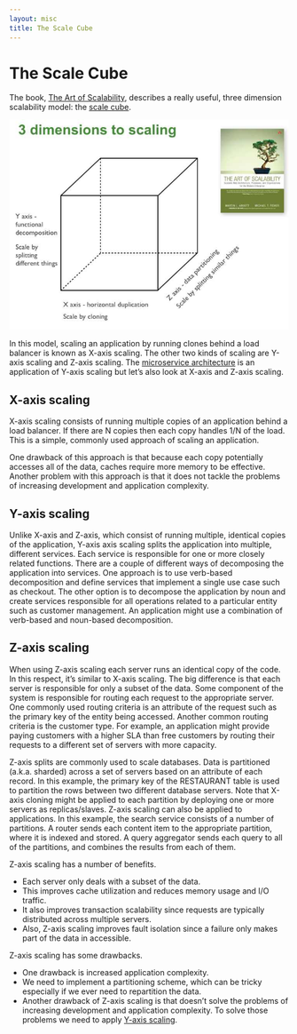 ```yaml
---
layout: misc
title: The Scale Cube
---
```

# The Scale Cube

The book, [The Art of Scalability](http://theartofscalability.com/), describes a really useful, three dimension scalability model: the [scale cube](http://akfpartners.com/techblog/2008/05/08/splitting-applications-or-services-for-scale/).

<img class="img-responsive" src="/i/DecomposingApplications.021.jpg"></img>


In this model, scaling an application by running clones behind a load balancer is known as X-axis scaling.
The other two kinds of scaling are Y-axis scaling and Z-axis scaling.
The [microservice architecture](/patterns/microservices.md) is an application of Y-axis scaling but let’s also look at X-axis and Z-axis scaling.

## X-axis scaling

X-axis scaling consists of running multiple copies of an application behind a load balancer.
If there are N copies then each copy handles 1/N of the load.
This is a simple, commonly used approach of scaling an application.

One drawback of this approach is that because each copy potentially accesses all of the data, caches require more memory to be effective.
Another problem with this approach is that it does not tackle the problems of increasing development and application complexity.

## Y-axis scaling

Unlike X-axis and Z-axis, which consist of running multiple, identical copies of the application, Y-axis axis scaling splits the application into multiple, different services.
Each service is responsible for one or more closely related functions.
There are a couple of different ways of decomposing the application into services.
One approach is to use verb-based decomposition and define services that implement a single use case such as checkout.
The other option is to decompose the application by noun and create services responsible for all operations related to a particular entity such as customer management.
An application might use a combination of verb-based and noun-based decomposition.

## Z-axis scaling

When using Z-axis scaling each server runs an identical copy of the code.
In this respect, it’s similar to X-axis scaling.
The big difference is that each server is responsible for only a subset of the data.
Some component of the system is responsible for routing each request to the appropriate server.
One commonly used routing criteria is an attribute of the request such as the primary key of the entity being accessed.
Another common routing criteria is the customer type.
For example, an application might provide paying customers with a higher SLA than free customers by routing their requests to a different set of servers with more capacity.

Z-axis splits are commonly used to scale databases.
Data is partitioned (a.k.a. sharded) across a set of servers based on an attribute of each record.
In this example, the primary key of the RESTAURANT table is used to partition the rows between two different database servers.
Note that X-axis cloning might be applied to each partition by deploying one or more servers as replicas/slaves.
Z-axis scaling can also be applied to applications.
In this example, the search service consists of a number of partitions.
A router sends each content item to the appropriate partition, where it is indexed and stored.
A query aggregator sends each query to all of the partitions, and combines the results from each of them.

Z-axis scaling has a number of benefits.

* Each server only deals with a subset of the data.
* This improves cache utilization and reduces memory usage and I/O traffic.
* It also improves transaction scalability since requests are typically distributed across multiple servers.
* Also, Z-axis scaling improves fault isolation since a failure only makes part of the data in accessible.

Z-axis scaling has some drawbacks.

* One drawback is increased application complexity.
* We need to implement a partitioning scheme, which can be tricky especially if we ever need to repartition the data.
* Another drawback of Z-axis scaling is that doesn’t solve the problems of increasing development and application complexity. To solve those problems we need to apply [Y-axis scaling](/patterns/microservices.html).


